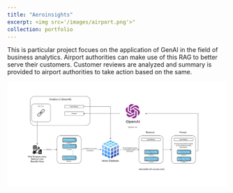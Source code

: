 ```yaml
---
title: "Aeroinsights"
excerpt: <img src='/images/airport.png'>"
collection: portfolio
---
```


This is particular project focues on the application of GenAI in the field of business analytics. Airport authorities can make use of this RAG to better serve their customers. Customer reviews are analyzed and summary is provided to airport authorities to take action based on the same.

![Airplane](/images/block-diagram.png)
